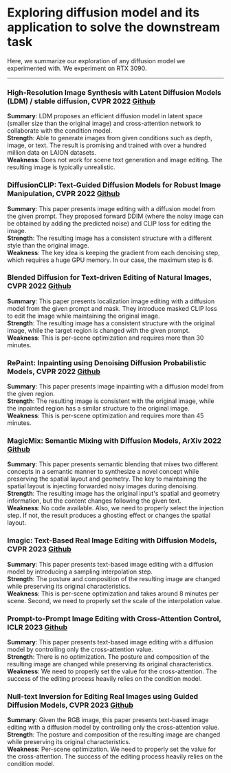 # Exploring diffusion model and its application to solve the downstream task
Here, we summarize our exploration of any diffusion model we experimented with. We experiment on RTX 3090. 

---

### High-Resolution Image Synthesis with Latent Diffusion Models (LDM) / stable diffusion, CVPR 2022 [Github](https://github.com/CompVis/latent-diffusion)
**Summary**: LDM proposes an efficient diffusion model in latent space (smaller size than the original image) and cross-attention network to collaborate with the condition model.\
**Strength**: Able to generate images from given conditions such as depth, image, or text. The result is promising and trained with over a hundred million data on LAION datasets. \
**Weakness**:  Does not work for scene text generation and image editing. The resulting image is typically unrealistic. 

### DiffusionCLIP: Text-Guided Diffusion Models for Robust Image Manipulation, CVPR 2022 [Github](https://github.com/gwang-kim/DiffusionCLIP)
**Summary**: This paper presents image editing with a diffusion model from the given prompt. They proposed forward DDIM (where the noisy image can be obtained by adding the predicted noise) and CLIP loss for editing the image.\
**Strength**: The resulting image has a consistent structure with a different style than the original image. \
**Weakness**: The key idea is keeping the gradient from each denoising step, which requires a huge GPU memory. In our case, the maximum step is 6. 

### Blended Diffusion for Text-driven Editing of Natural Images, CVPR 2022 [Github](https://github.com/omriav/blended-diffusion)
**Summary**: This paper presents localization image editing with a diffusion model from the given prompt and mask. They introduce masked CLIP loss to edit the image while maintaining the original image.\
**Strength**: The resulting image has a consistent structure with the original image, while the target region is changed with the given prompt. \
**Weakness**: This is per-scene optimization and requires more than 30 minutes.  

### RePaint: Inpainting using Denoising Diffusion Probabilistic Models, CVPR 2022 [Github](https://github.com/andreas128/RePaint)
**Summary**: This paper presents image inpainting with a diffusion model from the given region.\
**Strength**: The resulting image is consistent with the original image, while the inpainted region has a similar structure to the original image. \
**Weakness**: This is per-scene optimization and requires more than 45 minutes.  

### MagicMix: Semantic Mixing with Diffusion Models, ArXiv 2022 [Github](https://magicmix.github.io/)
**Summary**: This paper presents semantic blending that mixes two different concepts in a semantic manner to synthesize a novel concept while preserving the spatial layout and geometry. The key to maintaining the spatial layout is injecting forwarded noisy images during denoising. \
**Strength**: The resulting image has the original input's spatial and geometry information, but the content changes following the given text. \
**Weakness**: No code available. Also, we need to properly select the injection step. If not, the result produces a ghosting effect or changes the spatial layout.

### Imagic: Text-Based Real Image Editing with Diffusion Models, CVPR 2023 [Github](https://imagic-editing.github.io/)
**Summary**: This paper presents text-based image editing with a diffusion model by introducing a sampling interpolation step. \
**Strength**: The posture and composition of the resulting image are changed while preserving its original characteristics. \
**Weakness**: This is per-scene optimization and takes around 8 minutes per scene. Second, we need to properly set the scale of the interpolation value. 

### Prompt-to-Prompt Image Editing with Cross-Attention Control, ICLR 2023 [Github](https://prompt-to-prompt.github.io/)
**Summary**: This paper presents text-based image editing with a diffusion model by controlling only the cross-attention value.  \
**Strength**: There is no optimization. The posture and composition of the resulting image are changed while preserving its original characteristics. \
**Weakness**: We need to properly set the value for the cross-attention. The success of the editing process heavily relies on the condition model. 

### Null-text Inversion for Editing Real Images using Guided Diffusion Models, CVPR 2023 [Github](https://null-text-inversion.github.io/)
**Summary**: Given the RGB image, this paper presents text-based image editing with a diffusion model by controlling only the cross-attention value. \
**Strength**: The posture and composition of the resulting image are changed while preserving its original characteristics. \
**Weakness**: Per-scene optimization. We need to properly set the value for the cross-attention. The success of the editing process heavily relies on the condition model. 




